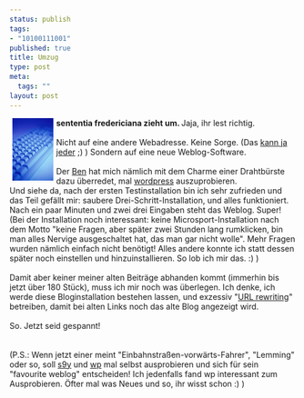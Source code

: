 ```yaml
--- 
status: publish
tags: 
- "10100111001"
published: true
title: Umzug
type: post
meta: 
  tags: ""
layout: post
---
```

<img width="72" hspace="5" height="110" border="0" align="left" src="/media/wp/allgemein/keyboard.serendipityThumb.jpg" alt=""  /><span style="font-weight: bold;">sententia fredericiana zieht um. </span>Jaja, ihr lest richtig.<br /><br /> Nicht auf eine andere Webadresse. Keine Sorge. (Das <a href="http://www.chi-mail.de/index.php?p=72" title="http://www.chi-mail.de/index.php?p=72" onmouseover="window.status='http://www.chi-mail.de/index.php?p=72';return true;" onmouseout="window.status='';return true;">kann ja jeder</a> ;) ) Sondern auf eine neue Weblog-Software.<br /><br />Der <a href="http://www.chi-mail.de/" title="http://www.chi-mail.de/" onmouseover="window.status='http://www.chi-mail.de/';return true;" onmouseout="window.status='';return true;">Ben</a> hat mich nämlich mit dem Charme einer Drahtbürste dazu überredet, mal <a href="http://wordpress.org/" title="http://wordpress.org/" onmouseover="window.status='http://wordpress.org/';return true;" onmouseout="window.status='';return true;">wordpress</a> auszuprobieren.<br />Und siehe da, nach der ersten Testinstallation bin ich sehr zufrieden und das Teil gefällt mir: saubere Drei-Schritt-Installation, und alles funktioniert. Nach ein paar Minuten und zwei drei Eingaben steht das Weblog. Super! (Bei der Installation noch interessant: keine Microsport-Installation nach dem Motto &quot;keine Fragen, aber später zwei Stunden lang rumklicken, bin man alles Nervige ausgeschaltet hat, das man gar nicht wolle&quot;. Mehr Fragen wurden nämlich einfach nicht benötigt! Alles andere konnte ich statt dessen später noch einstellen und hinzuinstallieren. So lob ich mir das. :) )<br /><br />Damit aber keiner meiner alten Beiträge abhanden kommt (immerhin bis jetzt über 180 Stück), muss ich mir noch was überlegen. Ich denke, ich werde diese Bloginstallation bestehen lassen, und exzessiv &quot;<a href="http://www.modrewrite.de/" title="http://www.modrewrite.de/" onmouseover="window.status='http://www.modrewrite.de/';return true;" onmouseout="window.status='';return true;">URL rewriting</a>&quot; betreiben, damit bei alten Links noch das alte Blog angezeigt wird.<br /><br />So. Jetzt seid gespannt!<br /><br /><br />(P.S.: Wenn jetzt einer meint &quot;Einbahnstraßen-vorwärts-Fahrer&quot;, &quot;Lemming&quot; oder so, soll <a href="http://www.opensourcecms.com/index.php?option=content&task=view&id=205" title="http://www.opensourcecms.com/index.php?option=content&task=view&id=205" onmouseover="window.status='http://www.opensourcecms.com/index.php?option=content&task=view&id=205';return true;" onmouseout="window.status='';return true;">s9y</a> und <a href="http://www.opensourcecms.com/index.php?option=content&task=view&id=144" title="http://www.opensourcecms.com/index.php?option=content&task=view&id=144" onmouseover="window.status='http://www.opensourcecms.com/index.php?option=content&task=view&id=144';return true;" onmouseout="window.status='';return true;">wp</a> mal selbst ausprobieren und sich für sein &quot;favourite weblog&quot; entscheiden! Ich jedenfalls fand wp interessant zum Ausprobieren. Öfter mal was Neues und so, ihr wisst schon :) )<br />
